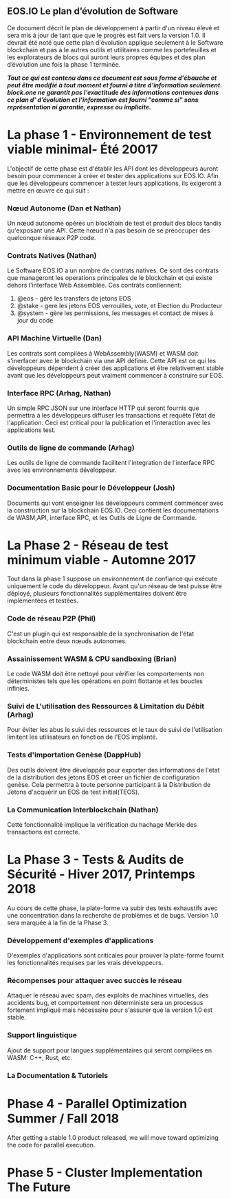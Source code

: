 ## EOS.IO Le plan d’évolution de Software

Ce document décrit le plan de développement à partir d'un niveau élevé et sera mis à jour de tant que que le progrès est fait vers la version 1.0. Il devrait été noté que cette plan d'évolution applique seulement à le Software blockchain et pas à le autres outils et utilitaires comme les portefeuilles et les explorateurs de blocs qui auront leurs propres équipes et des plan d’évolution une fois la phase 1 terminée.

***Tout ce qui est contenu dans ce document est sous forme d'ébauche et peut être modifié à tout moment et fourni à titre d'information seulement. block.one ne garantit pas l'exactitude des informations contenues dans ce plan d' d’évolution et l'information est fourni "comme si" sans représentation ni garantie, expresse ou implicite.***

# La phase 1 - Environnement de test viable minimal- Été 20017

L'objectif de cette phase est d'établir les API dont les développeurs auront besoin pour commencer à créer et tester des applications sur EOS.IO. Afin que les développeurs commencer à tester leurs applications, ils exigeront à mettre en œuvre ce qui suit :

### Nœud Autonome (Dan et Nathan)

Un nœud autonome opérés un blockhain de test et produit des blocs tandis qu'exposant une API. Cette nœud n'a pas besoin de se préoccuper des quelconque réseaux P2P code.

### Contrats Natives (Nathan)

Le Software EOS.IO a un nombre de contrats natives. Ce sont des contrats que manageront les operations principales de le blockchain et qui existe dehors l'interface Web Assemblée. Ces contrats contiennent:

1. @eos - géré les transfers de jetons EOS
2. @stake - gere les jetons EOS verrouilles, vote, et Election du Producteur
3. @system - gère les permissions, les messages et contact de mises à jour du code

### API Machine Virtuelle (Dan)

Les contrats sont compilées à WebAssembly(WASM) et WASM doit s'inerfacer avec le blockchain via une API définie. Cette API est ce qui les développeurs dépendent à créer des applications et être relativement stable avant que les développeurs peut vraiment commencer à construire sur EOS.

### Interface RPC (Arhag, Nathan)

Un simple RPC JSON sur une interface HTTP qui seront fournis que permettra à les développeurs diffuser les transactions et requête l’état de l'application. Ceci est critical pour la publication et l'interaction avec les applications test.

### Outils de ligne de commande (Arhag)

Les outils de ligne de commande facilitent l'integration de l'interface RPC avec les environnements développeur.

### Documentation Basic pour le Développeur (Josh)

Documents qui vont enseigner les développeurs comment commencer avec la construction sur la blockchain EOS.IO. Ceci contient les documentations de WASM,API, interface RPC, et les Outils de Ligne de Commande.

# La Phase 2 - Réseau de test minimum viable - Automne 2017

Tout dans la phase 1 suppose un environnement de confiance qui exécute uniquement le code du développeur. Avant qu'un réseau de test puisse être déployé, plusieurs fonctionnalités supplémentaires doivent être implémentées et testées.

### Code de réseau P2P (Phil)

C'est un plugin qui est responsable de la synchronisation de l'état blockchain entre deux nœuds autonomes.

### Assainissement WASM & CPU sandboxing (Brian)

Le code WASM doit être nettoyé pour vérifier les comportements non déterministes tels que les opérations en point flottante et les boucles infinies.

### Suivi de L'utilisation des Ressources & Limitation du Débit (Arhag)

Pour éviter les abus le suivi des ressources et le taux de suivi de l'utilisation limitent les utilisateurs en fonction de l'EOS implanté.

### Tests d'importation Genèse (DappHub)

Des outils doivent être développés pour exporter des informations de l'etat de la distribution des jetons EOS et créer un fichier de configuration genèse. Cela permettra à toute personne participant à la Distribution de Jetons d'acquérir un EOS de test initial(TEOS). 

### La Communication Interblockchain (Nathan)

Cette fonctionnalité implique la vérification du hachage Merkle des transactions est correcte.

# La Phase 3 - Tests & Audits de Sécurité - Hiver 2017, Printemps 2018

Au cours de cette phase, la plate-forme va subir des tests exhaustifs avec une concentration dans la recherche de problèmes et de bugs. Version 1.0 sera marquée à la fin de la Phase 3.

### Développement d'exemples d'applications

D'exemples d'applications sont criticales pour prouver la plate-forme fournit les fonctionnalités requises par les vrais développeurs.

### Récompenses pour attaquer avec succès le réseau

Attaquer le réseau avec spam, des exploits de machines virtuelles, des accidents bug, et comportement non déterministe sera un processus fortement impliqué mais nécessaire pour s'assurer que la version 1.0 est stable.

### Support linguistique

Ajout de support pour langues supplémentaires qui seront compilées en WASM: C++, Rust, etc.

### La Documentation & Tutoriels

# Phase 4 - Parallel Optimization Summer / Fall 2018

After getting a stable 1.0 product released, we will move toward optimizing the code for parallel execution.

# Phase 5 - Cluster Implementation The Future